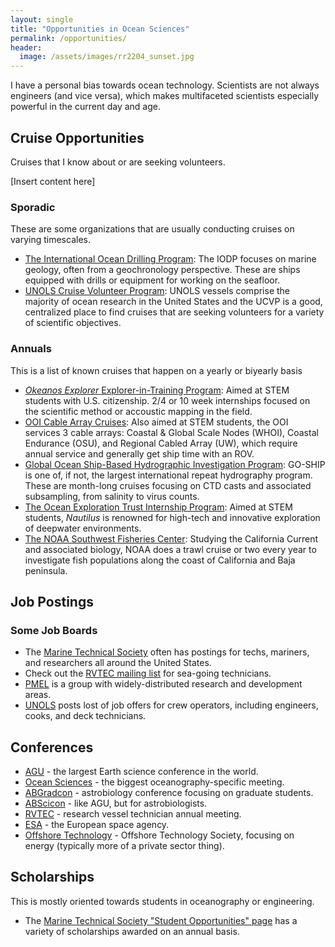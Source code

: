 ```yaml
---
layout: single
title: "Opportunities in Ocean Sciences"
permalink: /opportunities/
header:
  image: /assets/images/rr2204_sunset.jpg
---
```


I have a personal bias towards ocean technology. Scientists are not always engineers (and vice versa), which makes multifaceted scientists especially powerful in the current day and age.

##  Cruise Opportunities
Cruises that I know about or are seeking volunteers.

[Insert content here]

### Sporadic
These are some organizations that are usually conducting cruises on varying timescales.

* [The International Ocean Drilling Program](https://www.iodp.org/expeditions/apply-to-sail): The IODP focuses on marine geology, often from a geochronology perspective. These are ships equipped with drills or equipment for working on the seafloor.
* [UNOLS Cruise Volunteer Program](https://www.unols.org/unols-cruise-opportunity-program): UNOLS vessels comprise the majority of ocean research in the United States and the UCVP is a good, centralized place to find cruises that are seeking volunteers for a variety of scientific objectives.

### Annuals
This is a list of known cruises that happen on a yearly or biyearly basis

* [*Okeanos Explorer* Explorer-in-Training Program](https://oceanexplorer.noaa.gov/okeanos/training.html): Aimed at STEM students with U.S. citizenship. 2/4 or 10 week internships focused on the scientific method or accoustic mapping in the field.
* [OOI Cable Array Cruises](https://oceanobservatories.org/cruise-participation/): Also aimed at STEM students, the OOI services 3 cable arrays: Coastal & Global Scale Nodes (WHOI), Coastal Endurance (OSU), and Regional Cabled Array (UW), which require annual service and generally get ship time with an ROV.
* [Global Ocean Ship-Based Hydrographic Investigation Program](http://www.go-ship.org/Contacts.html): GO-SHIP is one of, if not, the largest international repeat hydrography program. These are month-long cruises focusing on CTD casts and associated subsampling, from salinity to virus counts.
* [The Ocean Exploration Trust Internship Program](https://nautiluslive.org/join/internship-program): Aimed at STEM students, *Nautilus* is renowned for high-tech and innovative exploration of deepwater environments.
* [The NOAA Southwest Fisheries Center](https://www.fisheries.noaa.gov/about/fisheries-resources-division-southwest-fisheries-science-center): Studying the California Current and associated biology, NOAA does a trawl cruise or two every year to investigate fish populations along the coast of California and Baja peninsula.  


##  Job Postings

### Some Job Boards
* The [Marine Technical Society](https://mtsociety.careerwebsite.com/home/index.cfm?) often has postings for techs, mariners, and researchers all around the United States.
* Check out the [RVTEC mailing list](https://www.unols.org/form/contact-us-form) for sea-going technicians.
* [PMEL](https://www.pmel.noaa.gov/career-opportunities) is a group with widely-distributed research and development areas.
* [UNOLS](https://www.unols.org/jobs) posts lost of job offers for crew operators, including engineers, cooks, and deck technicians.

##  Conferences

* [AGU](https://www.agu.org/annual-meeting) - the largest Earth science conference in the world.
* [Ocean Sciences](https://www.agu.org/ocean-sciences-meeting) - the biggest oceanography-specific meeting.
* [ABGradcon](https://www.abgradcon.org/) - astrobiology conference focusing on graduate students.
* [ABScicon](https://www.agu.org/abscicon) - like AGU, but for astrobiologists.
* [RVTEC](https://www.unols.org/event/meeting/2024-rvtec-meeting) - research vessel technician annual meeting.
* [ESA](https://earth.esa.int/eogateway/search?category=events) - the European space agency.
* [Offshore Technology](https://www.otcnet.org/) - Offshore Technology Society, focusing on energy (typically more of a private sector thing).

##  Scholarships

This is mostly oriented towards students in oceanography or engineering.

* The [Marine Technical Society "Student Opportunities" page](https://mtsociety.memberclicks.net/opportunities-for-students) has a variety of scholarships awarded on an annual basis.
